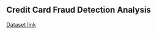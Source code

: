 ## Credit Card Fraud Detection Analysis
[Dataset link](https://www.kaggle.com/datasets/mlg-ulb/creditcardfraud?resource=download)
